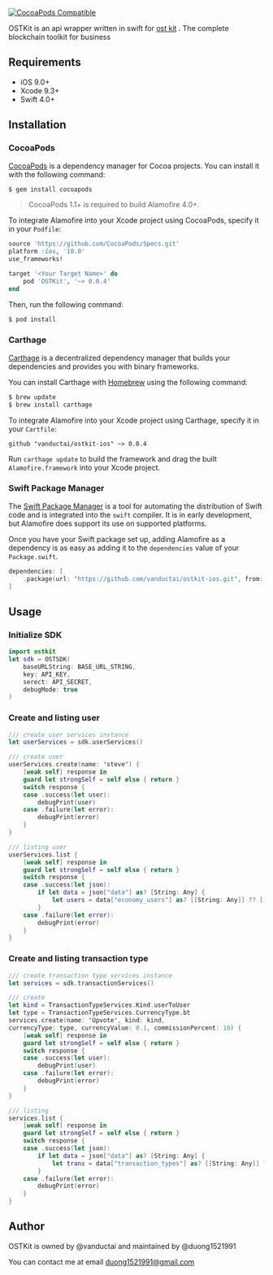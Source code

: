 [![CocoaPods Compatible](https://img.shields.io/cocoapods/v/OSTKit.svg)](https://img.shields.io/cocoapods/v/OSTKit.svg)

OSTKit is an api wrapper written in swift for [ost kit](https://ost.com) . The complete blockchain toolkit for business

## Requirements

- iOS 9.0+
- Xcode 9.3+
- Swift 4.0+

## Installation
### CocoaPods

[CocoaPods](http://cocoapods.org) is a dependency manager for Cocoa projects. You can install it with the following command:

```bash
$ gem install cocoapods
```

> CocoaPods 1.1+ is required to build Alamofire 4.0+.

To integrate Alamofire into your Xcode project using CocoaPods, specify it in your `Podfile`:

```ruby
source 'https://github.com/CocoaPods/Specs.git'
platform :ios, '10.0'
use_frameworks!

target '<Your Target Name>' do
    pod 'OSTKit', '~> 0.0.4'
end
```

Then, run the following command:

```bash
$ pod install
```

### Carthage

[Carthage](https://github.com/Carthage/Carthage) is a decentralized dependency manager that builds your dependencies and provides you with binary frameworks.

You can install Carthage with [Homebrew](http://brew.sh/) using the following command:

```bash
$ brew update
$ brew install carthage
```

To integrate Alamofire into your Xcode project using Carthage, specify it in your `Cartfile`:

```ogdl
github "vanductai/ostkit-ios" ~> 0.0.4
```

Run `carthage update` to build the framework and drag the built `Alamofire.framework` into your Xcode project.

### Swift Package Manager

The [Swift Package Manager](https://swift.org/package-manager/) is a tool for automating the distribution of Swift code and is integrated into the `swift` compiler. It is in early development, but Alamofire does support its use on supported platforms. 

Once you have your Swift package set up, adding Alamofire as a dependency is as easy as adding it to the `dependencies` value of your `Package.swift`.

```swift
dependencies: [
    .package(url: "https://github.com/vanductai/ostkit-ios.git", from: "0.0.4")
]
```

## Usage

### Initialize SDK
```swift
import ostkit
let sdk = OSTSDK(
	baseURLString: BASE_URL_STRING, 
	key: API_KEY, 
	serect: API_SECRET, 
	debugMode: true
)
```

### Create and listing user
```swift
/// create user services instance
let userServices = sdk.userServices()

/// create user
userServices.create(name: 'steve') {
	[weak self] response in
	guard let strongSelf = self else { return }
	switch response {
	case .success(let user):
		debugPrint(user)
	case .failure(let error):
		debugPrint(error)
	}
}

/// listing user
userServices.list {
	[weak self] response in
	guard let strongSelf = self else { return }
	switch response {
	case .success(let json):
		if let data = json["data"] as? [String: Any] {
			let users = data["economy_users"] as? [[String: Any]] ?? []
		}
	case .failure(let error):
		debugPrint(error)
	}
}
```

### Create and listing transaction type
```swift
/// create transaction type services instance
let services = sdk.transactionServices()

/// create 
let kind = TransactionTypeServices.Kind.userToUser
let type = TransactionTypeServices.CurrencyType.bt
services.create(name: 'Upvote', kind: kind, 
currencyType: type, currencyValue: 0.1, commissionPercent: 10) {
	[weak self] response in
	guard let strongSelf = self else { return }
	switch response {
	case .success(let user):
		debugPrint(user)
	case .failure(let error):
		debugPrint(error)
	}
}

/// listing 
services.list {
	[weak self] response in
	guard let strongSelf = self else { return }
	switch response {
	case .success(let json):
		if let data = json["data"] as? [String: Any] {
			let trans = data["transaction_types"] as? [[String: Any]] ?? []
		}
	case .failure(let error):
		debugPrint(error)
	}
}
```

## Author

OSTKit is owned by @vanductai and maintained by @duong1521991

You can contact me at email [duong1521991@gmail.com]()


